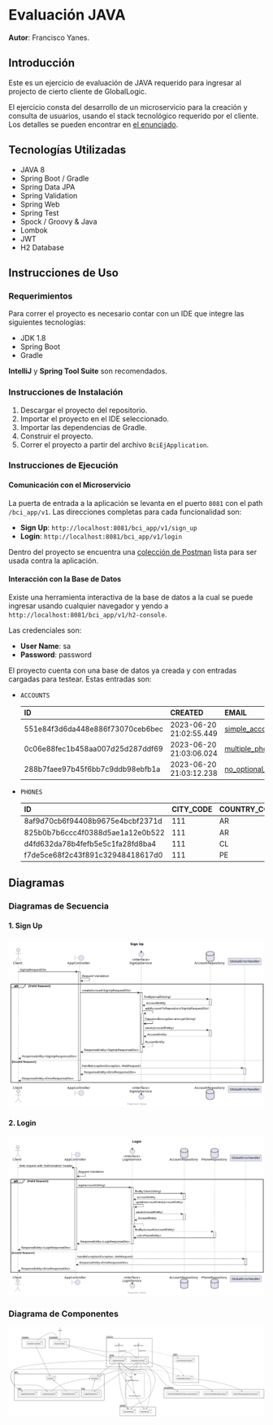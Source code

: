 # Evaluación JAVA

**Autor**: Francisco Yanes.

## Introducción

Este es un ejercicio de evaluación de JAVA requerido para ingresar al projecto de cierto cliente de GlobalLogic.

El ejercicio consta del desarrollo de un microservicio para la creación y consulta de usuarios, usando el stack tecnológico requerido por el cliente. Los detalles se pueden encontrar en [el enunciado](project-presentation/enunciado-ejercicio.pdf).

## Tecnologías Utilizadas

- JAVA 8
- Spring Boot / Gradle
- Spring Data JPA
- Spring Validation
- Spring Web
- Spring Test
- Spock / Groovy & Java
- Lombok
- JWT
- H2 Database

## Instrucciones de Uso

### Requerimientos

Para correr el proyecto es necesario contar con un IDE que integre las siguientes tecnologías:

- JDK 1.8
- Spring Boot
- Gradle

**IntelliJ** y **Spring Tool Suite** son recomendados.

### Instrucciones de Instalación

1. Descargar el proyecto del repositorio.
2. Importar el proyecto en el IDE seleccionado.
3. Importar las dependencias de Gradle.
4. Construir el proyecto.
5. Correr el proyecto a partir del archivo `BciEjApplication`.

### Instrucciones de Ejecución

#### Comunicación con el Microservicio

La puerta de entrada a la aplicación se levanta en el puerto `8081` con el path `/bci_app/v1`. Las direcciones completas para cada funcionalidad son:

- **Sign Up**: `http://localhost:8081/bci_app/v1/sign_up`
- **Login**: `http://localhost:8081/bci_app/v1/login`

Dentro del proyecto se encuentra una [colección de Postman](franyanes-bci.postman_collection.json) lista para ser usada contra la aplicación.

#### Interacción con la Base de Datos

Existe una herramienta interactiva de la base de datos a la cual se puede ingresar usando cualquier navegador y yendo a `http://localhost:8081/bci_app/v1/h2-console`.

Las credenciales son:

- **User Name**: sa
- **Password**: password

El proyecto cuenta con una base de datos ya creada y con entradas cargadas para testear. Estas entradas son:

- `ACCOUNTS`

  |ID|CREATED|EMAIL|IS_ACTIVE|LAST_LOGIN|NAME|PASSWORD|TOKEN|
  |--|--|--|--|--|--|--|--|
  | 551e84f3d6da448e886f73070ceb6bec | 2023-06-20 21:02:55.449 | simple_account@gmail.com     | TRUE      | *null*     | Simple Account  | HbEdQ7qxR39LDzJNEyWmvA== | eyJhbGciOiJIUzI1NiJ9.eyJlbWFpbCI6InNpbXBsZV9hY2NvdW50QGdtYWlsLmNvbSJ9.jV6jrT_Z6ggh1dS1UBdLM3lMrLabWMnbUHPq2t241gs |
  | 0c06e88fec1b458aa007d25d287ddf69 | 2023-06-20 21:03:06.024 | multiple_phones@gmail.com    | TRUE      | *null*     | Multiple Phones | HbEdQ7qxR39LDzJNEyWmvA== | eyJhbGciOiJIUzI1NiJ9.eyJlbWFpbCI6Im11bHRpcGxlX3Bob25lc0BnbWFpbC5jb20ifQ.7jerFl1_i9W7FDBnZLDppL5yjxK0tm1Qe_dwy-84z7w |
  | 288b7faee97b45f6bb7c9ddb98ebfb1a | 2023-06-20 21:03:12.238 | no_optional_fields@gmail.com | TRUE      | *null*     | *null*          | HbEdQ7qxR39LDzJNEyWmvA== | eyJhbGciOiJIUzI1NiJ9.eyJlbWFpbCI6Im5vX29wdGlvbmFsX2ZpZWxkc0BnbWFpbC5jb20ifQ.FMnHv9ReanUNgxri9n7U2ErtCon8L-MIUPJ_UUWhXrc |

- `PHONES`

  | ID                               | CITY_CODE | COUNTRY_CODE | NUMBER     | ACCOUNT_ID                       |
  | -------------------------------- | --------- | ------------ | ---------- | -------------------------------- |
  | 8af9d70cb6f94408b9675e4bcbf2371d | 111       | AR           | 1111111111 | 551e84f3d6da448e886f73070ceb6bec |
  | 825b0b7b6ccc4f0388d5ae1a12e0b522 | 111       | AR           | 1111111111 | 0c06e88fec1b458aa007d25d287ddf69 |
  | d4fd632da78b4fefb5e5c1fa28fd8ba4 | 111       | CL           | 2222222222 | 0c06e88fec1b458aa007d25d287ddf69 |
  | f7de5ce68f2c43f891c32948418617d0 | 111       | PE           | 3333333333 | 0c06e88fec1b458aa007d25d287ddf69 |

## Diagramas

### Diagramas de Secuencia

#### 1. Sign Up

![signup-sequence-diagram](project-presentation/signup-sequence-diagram.png)

#### 2. Login

![login-sequence-diagram](project-presentation/login-sequence-diagram.png)

### Diagrama de Componentes

![component-diagram](project-presentation/component-diagram.png)
